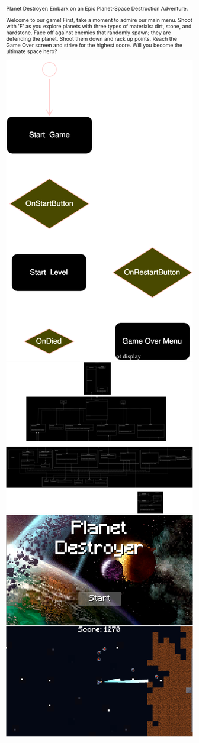 Planet Destroyer:
Embark on an Epic Planet-Space Destruction Adventure.

Welcome to our game! First, take a moment to admire our main menu. Shoot with 'F' as you explore planets with three types of materials: dirt, stone, and hardstone. Face off against enemies that randomly spawn; they are defending the planet. Shoot them down and rack up points. Reach the Game Over screen and strive for the highest score. Will you become the ultimate space hero? 

<img src="./Images/GameFlow.svg">
<img src="./Images/Intergrated Gameplay Systems UML.svg">
<img src="./Images/Planet_Destroyer_Menu.png">
<img src="./Images/gamescreen.png">